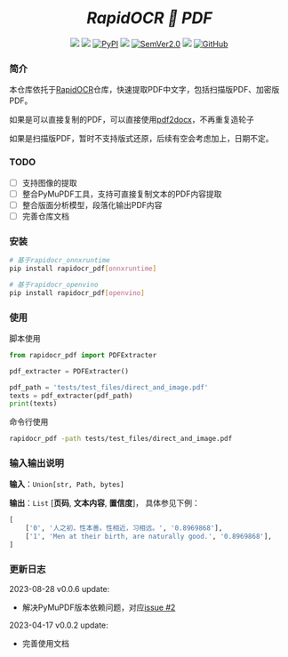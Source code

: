 <div align="center">
    <div align="center">
    <h1><b><i>RapidOCR 📄 PDF</i></b></h1>
    </div>

<a href=""><img src="https://img.shields.io/badge/Python->=3.6,<3.12-aff.svg"></a>
<a href=""><img src="https://img.shields.io/badge/OS-Linux%2C%20Win%2C%20Mac-pink.svg"></a>
<a href="https://pypi.org/project/rapidocr-pdf/"><img alt="PyPI" src="https://img.shields.io/pypi/v/rapidocr-pdf"></a>
<a href="https://pepy.tech/project/rapidocr-pdf"><img src="https://static.pepy.tech/personalized-badge/rapidocr-pdf?period=total&units=abbreviation&left_color=grey&right_color=blue&left_text=Downloads"></a>
<a href="https://semver.org/"><img alt="SemVer2.0" src="https://img.shields.io/badge/SemVer-2.0-brightgreen"></a>
<a href="https://github.com/psf/black"><img src="https://img.shields.io/badge/code%20style-black-000000.svg"></a>
<a href="https://choosealicense.com/licenses/apache-2.0/"><img alt="GitHub" src="https://img.shields.io/github/license/RapidAI/RapidOCRPDF"></a>

</div>

### 简介
本仓库依托于[RapidOCR](https://github.com/RapidAI/RapidOCR)仓库，快速提取PDF中文字，包括扫描版PDF、加密版PDF。

如果是可以直接复制的PDF，可以直接使用[pdf2docx](https://github.com/dothinking/pdf2docx)，不再重复造轮子

如果是扫描版PDF，暂时不支持版式还原，后续有空会考虑加上，日期不定。

### TODO
- [ ] 支持图像的提取
- [ ] 整合PyMuPDF工具，支持可直接复制文本的PDF内容提取
- [ ] 整合版面分析模型，段落化输出PDF内容
- [ ] 完善仓库文档

### 安装
```bash
# 基于rapidocr_onnxruntime
pip install rapidocr_pdf[onnxruntime]

# 基于rapidocr_openvino
pip install rapidocr_pdf[openvino]
```


### 使用
脚本使用
```python
from rapidocr_pdf import PDFExtracter

pdf_extracter = PDFExtracter()

pdf_path = 'tests/test_files/direct_and_image.pdf'
texts = pdf_extracter(pdf_path)
print(texts)
```

命令行使用
```bash
rapidocr_pdf -path tests/test_files/direct_and_image.pdf
```

### 输入输出说明
**输入**：`Union[str, Path, bytes]`

**输出**：`List` \[**页码**, **文本内容**, **置信度**\]， 具体参见下例：
```python
[
    ['0', '人之初，性本善。性相近，习相远。', '0.8969868'],
    ['1', 'Men at their birth, are naturally good.', '0.8969868'],
]
```

### 更新日志
2023-08-28 v0.0.6 update:
- 解决PyMuPDF版本依赖问题，对应[issue #2](https://github.com/RapidAI/RapidOCRPDF/issues/2)


2023-04-17 v0.0.2 update:
- 完善使用文档
